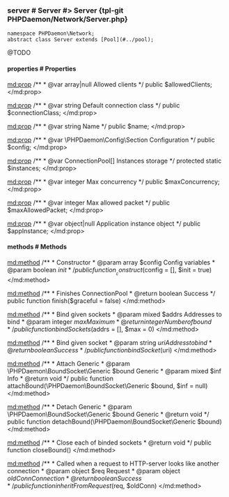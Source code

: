 ### server # Server #> Server {tpl-git PHPDaemon/Network/Server.php}

```php:p
namespace PHPDaemon\Network;
abstract class Server extends [Pool](#../pool);
```

@TODO

<!-- include-namespace path="\PHPDaemon\Network\Server" commit="" level="" access="" -->
#### properties # Properties

<md:prop>
/**
	 * @var array|null Allowed clients
	 */
public $allowedClients;
</md:prop>

<md:prop>
/**
	 * @var string Default connection class
	 */
public $connectionClass;
</md:prop>

<md:prop>
/**
	 * @var string Name
	 */
public $name;
</md:prop>

<md:prop>
/**
	 * @var \PHPDaemon\Config\Section Configuration
	 */
public $config;
</md:prop>

<md:prop>
/**
	 * @var ConnectionPool[] Instances storage
	 */
protected static $instances;
</md:prop>

<md:prop>
/**
	 * @var integer Max concurrency
	 */
public $maxConcurrency;
</md:prop>

<md:prop>
/**
	 * @var integer Max allowed packet
	 */
public $maxAllowedPacket;
</md:prop>

<md:prop>
/**
	 * @var object|null Application instance object
	 */
public $appInstance;
</md:prop>

#### methods # Methods

<md:method>
/**
	 * Constructor
	 * @param array   $config Config variables
	 * @param boolean $init
	 */
public function __construct($config = [], $init = true)
</md:method>

<md:method>
/**
	 * Finishes ConnectionPool
	 * @return boolean Success
	 */
public function finish($graceful = false)
</md:method>

<md:method>
/**
	 * Bind given sockets
	 * @param  mixed   $addrs Addresses to bind
	 * @param  integer $max   Maximum
	 * @return integer        Number of bound
	 */
public function bindSockets($addrs = [], $max = 0)
</md:method>

<md:method>
/**
	 * Bind given socket
	 * @param  string  $uri Address to bind
	 * @return boolean      Success
	 */
public function bindSocket($uri)
</md:method>

<md:method>
/**
	 * Attach Generic
	 * @param  \PHPDaemon\BoundSocket\Generic $bound Generic
	 * @param  mixed $inf Info
	 * @return void
	 */
public function attachBound(\PHPDaemon\BoundSocket\Generic $bound, $inf = null)
</md:method>

<md:method>
/**
	 * Detach Generic
	 * @param  \PHPDaemon\BoundSocket\Generic $bound Generic
	 * @return void
	 */
public function detachBound(\PHPDaemon\BoundSocket\Generic $bound)
</md:method>

<md:method>
/**
	 * Close each of binded sockets
	 * @return void
	 */
public function closeBound()
</md:method>

<md:method>
/**
	 * Called when a request to HTTP-server looks like another connection
	 * @param  object  $req     Request
	 * @param  object  $oldConn Connection
	 * @return boolean Success
	 */
public function inheritFromRequest($req, $oldConn)
</md:method>


<!--/ include-namespace -->
